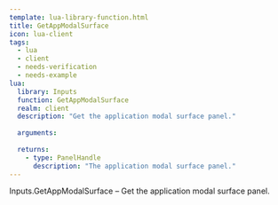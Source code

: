 ```yaml
---
template: lua-library-function.html
title: GetAppModalSurface
icon: lua-client
tags:
  - lua
  - client
  - needs-verification
  - needs-example
lua:
  library: Inputs
  function: GetAppModalSurface
  realm: client
  description: "Get the application modal surface panel."
  
  arguments:
  
  returns:
    - type: PanelHandle
      description: "The application modal surface panel."
---
```


<div class="lua__search__keywords">
Inputs.GetAppModalSurface &#x2013; Get the application modal surface panel.
</div>
